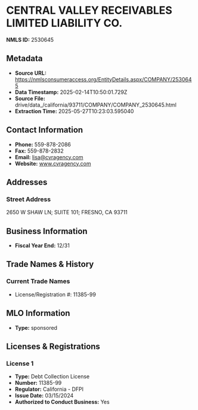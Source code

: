 # CENTRAL VALLEY RECEIVABLES LIMITED LIABILITY CO.

**NMLS ID:** 2530645

## Metadata
- **Source URL:** https://nmlsconsumeraccess.org/EntityDetails.aspx/COMPANY/2530645
- **Data Timestamp:** 2025-02-14T10:50:01.729Z
- **Source File:** drive/data_/california/93711/COMPANY/COMPANY_2530645.html
- **Extraction Time:** 2025-05-27T10:23:03.595040

## Contact Information
- **Phone:** 559-878-2086
- **Fax:** 559-878-2832
- **Email:** lisa@cvragency.com
- **Website:** www.cvragency.com

## Addresses
### Street Address
2650 W SHAW LN; SUITE 101; FRESNO, CA 93711

## Business Information
- **Fiscal Year End:** 12/31

## Trade Names & History
### Current Trade Names
- License/Registration #: 11385-99

## MLO Information
- **Type:** sponsored

## Licenses & Registrations

### License 1
- **Type:** Debt Collection License
- **Number:** 11385-99
- **Regulator:** California - DFPI
- **Issue Date:** 03/15/2024
- **Authorized to Conduct Business:** Yes

